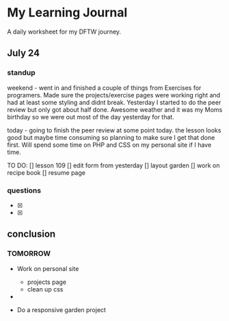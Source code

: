 # My Learning Journal

A daily worksheet for my DFTW journey. 


## July 24

### standup 


weekend - went in and finished a couple of things from Exercises for programers. Made sure the projects/exercise pages were working right and had at least some styling and didnt break. Yesterday I started to do the peer review but only got about half done. Awesome weather and it was my Moms birthday so we were out most of the day yesterday for that. 

today - going to finish the peer review at some point today. the lesson looks good but maybe time consuming so planning to make sure I get that done first. Will spend some time on PHP and CSS on my personal site if I have time. 





TO DO: 
[] lesson 109
[] edit form from yesterday
[] layout garden
[] work on recipe book
[] resume page




### questions 

- [x] 
- [x] 




## conclusion


### TOMORROW

-   Work on personal site
    -   projects page
    -   clean up css 
    
- 
- Do a responsive garden project
